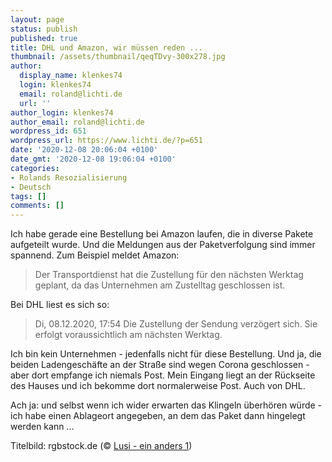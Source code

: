 ```yaml
---
layout: page
status: publish
published: true
title: DHL und Amazon, wir müssen reden ...
thumbnail: /assets/thumbnail/qeqTDvy-300x278.jpg
author:
  display_name: klenkes74
  login: klenkes74
  email: roland@lichti.de
  url: ''
author_login: klenkes74
author_email: roland@lichti.de
wordpress_id: 651
wordpress_url: https://www.lichti.de/?p=651
date: '2020-12-08 20:06:04 +0100'
date_gmt: '2020-12-08 19:06:04 +0100'
categories:
- Rolands Resozialisierung
- Deutsch
tags: []
comments: []
---
```

<p><!-- wp:paragraph --></p>
<p>Ich habe gerade eine Bestellung bei Amazon laufen, die in diverse Pakete aufgeteilt wurde. Und die Meldungen aus der Paketverfolgung sind immer spannend. Zum Beispiel meldet Amazon:</p>
<p><!-- /wp:paragraph --></p>
<p><!-- wp:quote --></p>
<blockquote class="wp-block-quote"><p>Der Transportdienst hat die Zustellung für den nächsten Werktag geplant, da das Unternehmen am Zustelltag geschlossen ist.</p>
</blockquote>
<p><!-- /wp:quote --></p>
<p><!-- wp:paragraph --></p>
<p>Bei DHL liest es sich so:</p>
<p><!-- /wp:paragraph --></p>
<p><!-- wp:quote --></p>
<blockquote class="wp-block-quote"><p>Di, 08.12.2020, 17:54 Die Zustellung der Sendung verzögert sich. Sie erfolgt voraussichtlich am nächsten Werktag.</p>
</blockquote>
<p><!-- /wp:quote --></p>
<p><!-- wp:paragraph --></p>
<p>Ich bin kein Unternehmen - jedenfalls nicht für diese Bestellung. Und ja, die beiden Ladengeschäfte an der Straße sind wegen Corona geschlossen - aber dort empfange ich niemals Post. Mein Eingang liegt an der Rückseite des Hauses und ich bekomme dort normalerweise Post. Auch von DHL.</p>
<p><!-- /wp:paragraph --></p>
<p><!-- wp:paragraph --></p>
<p>Ach ja: und selbst wenn ich wider erwarten das Klingeln überhören würde - ich habe einen Ablageort angegeben, an dem das Paket dann hingelegt werden kann ...</p>
<p><!-- /wp:paragraph --></p>
<p><!-- wp:paragraph {"fontSize":"small"} --></p>
<p class="has-small-font-size">Titelbild: rgbstock.de (© <a href="https://www.rgbstock.de/photo/mhAJ2Dq/one+different+1">Lusi - ein anders 1</a>)</p>
<p><!-- /wp:paragraph --></p>
